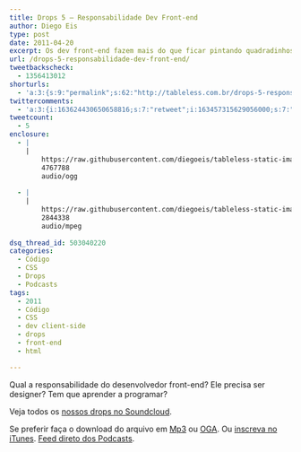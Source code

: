 ```yaml
---
title: Drops 5 – Responsabilidade Dev Front-end
author: Diego Eis
type: post
date: 2011-04-20
excerpt: Os dev front-end fazem mais do que ficar pintando quadradinhos o dia inteiro.
url: /drops-5-responsabilidade-dev-front-end/
tweetbackscheck:
  - 1356413012
shorturls:
  - 'a:3:{s:9:"permalink";s:62:"http://tableless.com.br/drops-5-responsabilidade-dev-front-end";s:7:"tinyurl";s:26:"http://tinyurl.com/3gt3z8w";s:4:"isgd";s:19:"http://is.gd/SNw9iS";}'
twittercomments:
  - 'a:3:{i:163624430650658816;s:7:"retweet";i:163457315629056000;s:7:"retweet";i:163457053992562688;s:7:"retweet";}'
tweetcount:
  - 5
enclosure:
  - |
    |
        https://raw.githubusercontent.com/diegoeis/tableless-static-images/master/2011/04/drops5-dev-frontend.ogg
        4767788
        audio/ogg
        
  - |
    |
        https://raw.githubusercontent.com/diegoeis/tableless-static-images/master/2011/04/drops5-dev-frontend.mp3
        2844338
        audio/mpeg
        
dsq_thread_id: 503040220
categories:
  - Código
  - CSS
  - Drops
  - Podcasts
tags:
  - 2011
  - Código
  - CSS
  - dev client-side
  - drops
  - front-end
  - html

---
```

Qual a responsabilidade do desenvolvedor front-end? Ele precisa ser designer? Tem que aprender a programar? 

<!--audio controls> 
<source src="https://raw.githubusercontent.com/diegoeis/tableless-static-images/master/2011/04/drops5-dev-frontend.ogg" type="audio/ogg" />
<source src="https://raw.githubusercontent.com/diegoeis/tableless-static-images/master/2011/04/drops5-dev-frontend.mp3" type="audio/mpeg" />
 Se preferir faça o download do arquivo em <a href="https://raw.githubusercontent.com/diegoeis/tableless-static-images/master/2011/04/drops5-dev-frontend.mp3" title="Audio MP3">Mp3</a> ou <a href="https://raw.githubusercontent.com/diegoeis/tableless-static-images/master/2011/04/drops5-dev-frontend.ogg" title="Audio OGG">OGA</a>.
</audio-->



Veja todos os [nossos drops no Soundcloud][1].

Se preferir faça o download do arquivo em [Mp3][2] ou [OGA][3]. Ou [inscreva no iTunes][4]. <a href="http://tableless.com.br/?feed=podcast" rel="external">Feed direto dos Podcasts</a>.

 [1]: http://soundcloud.com/tableless
 [2]: https://raw.githubusercontent.com/diegoeis/tableless-static-images/master/2011/04/drops5-dev-frontend.mp3 "Audio MP3"
 [3]: https://raw.githubusercontent.com/diegoeis/tableless-static-images/master/2011/04/drops5-dev-frontend.ogg "Audio OGG"
 [4]: http://itunes.apple.com/us/podcast/tableless-desenvolvimento/id73330789 "Drops do Tableless no iTunes."